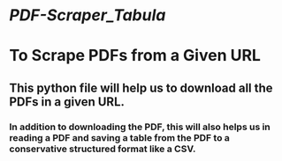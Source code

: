 # *PDF-Scraper_Tabula*

# To Scrape PDFs from a Given URL

## This python file will help us to download all the PDFs in a given URL. 
### In addition to downloading the PDF, this will also helps us in reading a PDF and saving a table from the PDF to a conservative structured format like a CSV.
